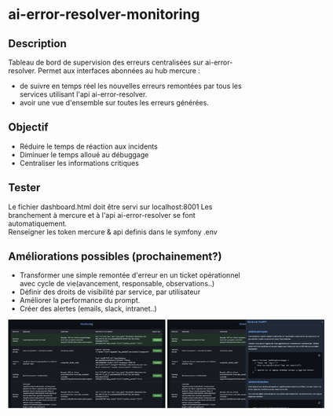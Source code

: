 # ai-error-resolver-monitoring

## Description
Tableau de bord de supervision des erreurs centralisées sur ai-error-resolver.
Permet aux interfaces abonnées au hub mercure : 
- de suivre en temps réel les nouvelles erreurs remontées par tous les services utilisant l'api ai-error-resolver.
- avoir une vue d'ensemble sur toutes les erreurs générées.


## Objectif
- Réduire le temps de réaction aux incidents
- Diminuer le temps alloué au débuggage
- Centraliser les informations critiques

## Tester 
Le fichier dashboard.html doit être servi sur localhost:8001
Les branchement à mercure et à l'api ai-error-resolver se font automatiquement.  
Renseigner les token mercure & api definis dans le symfony .env

## Améliorations possibles (prochainement?)
- Transformer une simple remontée d'erreur en un ticket opérationnel avec cycle de vie(avancement, responsable, observations..)
- Définir des droits de visibilité par service, par utilisateur
- Améliorer la performance du prompt.
- Créer des alertes (emails, slack, intranet..)


<div style="display:flex;justify-content:space-between gap:10px;">
<img width="320" height="180" alt="img1" src="https://github.com/sebf830/ai-error-resolver/blob/master/monitoring/screenshots/1.png">
&nbsp; &nbsp; &nbsp; &nbsp; &nbsp; &nbsp; &nbsp; &nbsp;
<img width="320" height="180"alt="img1" src="https://github.com/sebf830/ai-error-resolver/blob/master/monitoring/screenshots/2.png">
</div>

